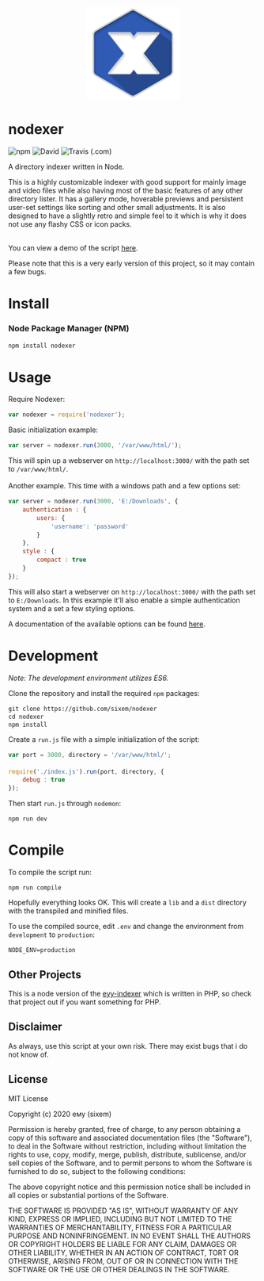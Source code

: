 <p align="center">
  <img width="189" height="189" src="/public/favicon.png">
</p>

# nodexer

<img alt="npm" src="https://img.shields.io/npm/v/nodexer?style=flat-square"> <img alt="David" src="https://img.shields.io/david/sixem/nodexer?style=flat-square"> <img alt="Travis (.com)" src="https://img.shields.io/travis/com/sixem/nodexer?style=flat-square">

A directory indexer written in Node.

This is a highly customizable indexer with good support for mainly image and video files while also having most of the basic features of any other directory lister. It has a gallery mode, hoverable previews and persistent user-set settings like sorting and other small adjustments. It is also designed to have a slightly retro and simple feel to it which is why it does not use any flashy CSS or icon packs.
<br><br>

You can view a demo of the script [here](https://index.five.sh/).

Please note that this is a very early version of this project, so it may contain a few bugs.

# Install
### Node Package Manager (NPM)
```
npm install nodexer
```

# Usage
Require Nodexer:
```javascript
var nodexer = require('nodexer');
```
Basic initialization example:
```javascript
var server = nodexer.run(3000, '/var/www/html/');
```
This will spin up a webserver on `http://localhost:3000/` with the path set to `/var/www/html/`.
<br><br>
Another example. This time with a windows path and a few options set:
```javascript
var server = nodexer.run(3000, 'E:/Downloads', {
	authentication : {
		users: {
			'username': 'password'
		}
	},
	style : {
		compact : true
	}
});
```
This will also start a webserver on `http://localhost:3000/` with the path set to `E:/Downloads`. In this example it'll also enable a simple authentication system and a set a few styling options.

A documentation of the available options can be found [here](https://github.com/sixem/nodexer/wiki/Documentation#options).

# Development

*Note: The development environment utilizes ES6.*

Clone the repository and install the required `npm` packages:
```
git clone https://github.com/sixem/nodexer
cd nodexer
npm install
```
Create a `run.js` file with a simple initialization of the script:
```javascript
var port = 3000, directory = '/var/www/html/';

require('./index.js').run(port, directory, {
	debug : true
});
```
Then start `run.js` through `nodemon`:
```
npm run dev
```
# Compile
To compile the script run:
```
npm run compile
```
Hopefully everything looks OK. This will create a `lib` and a `dist` directory with the transpiled and minified files.

To use the compiled source, edit `.env` and change the environment from `development` to `production`:
```
NODE_ENV=production
```
## Other Projects
This is a node version of the [eyy-indexer](https://github.com/sixem/eyy-indexer) which is written in PHP, so check that project out if you want something for PHP.
## Disclaimer
As always, use this script at your own risk. There may exist bugs that i do not know of.

## License

MIT License

Copyright (c) 2020 ему (sixem)

Permission is hereby granted, free of charge, to any person obtaining a copy
of this software and associated documentation files (the "Software"), to deal
in the Software without restriction, including without limitation the rights
to use, copy, modify, merge, publish, distribute, sublicense, and/or sell
copies of the Software, and to permit persons to whom the Software is
furnished to do so, subject to the following conditions:

The above copyright notice and this permission notice shall be included in all
copies or substantial portions of the Software.

THE SOFTWARE IS PROVIDED "AS IS", WITHOUT WARRANTY OF ANY KIND, EXPRESS OR
IMPLIED, INCLUDING BUT NOT LIMITED TO THE WARRANTIES OF MERCHANTABILITY,
FITNESS FOR A PARTICULAR PURPOSE AND NONINFRINGEMENT. IN NO EVENT SHALL THE
AUTHORS OR COPYRIGHT HOLDERS BE LIABLE FOR ANY CLAIM, DAMAGES OR OTHER
LIABILITY, WHETHER IN AN ACTION OF CONTRACT, TORT OR OTHERWISE, ARISING FROM,
OUT OF OR IN CONNECTION WITH THE SOFTWARE OR THE USE OR OTHER DEALINGS IN THE
SOFTWARE.